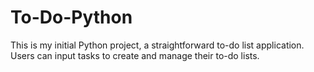 # To-Do-Python
This is my initial Python project, a straightforward to-do list application. Users can input tasks to create and manage their to-do lists.
